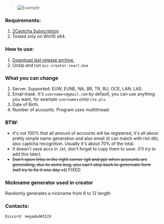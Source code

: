> ![Example](https://i.ibb.co/K6k8Vc9/acc-creator-react.jpg)

### Requirements:

1. [2Captcha Subscription](http://2captcha.com/?from=8859803)
2. Tested only on Win10 x64.

### How to use:

1. [Download last release archive.](https://github.com/lociero/League-of-Legends-Accounts-Creator/releases)
2. Unzip and run `acc-creator-react.exe`

### What you can change

1. Server. Supported: EUW, EUNE, NA, BR, TR, RU, OCE, LAN, LAS.
2. Email mask. It's `username`+`@gmail.com` by default, you can use anything you want, for example `username`+`ohh@rito.pls`.
3. Date of Birth.
4. Number of accounts. Program uses multithread.

### BTW:
- It's not 100% that all amount of accounts will be registered, it's all about pretty simple name generation and also email (it can match with riot db), also captcha recognition. Usually it's about 70% of the total.
- It doesn't save accs in .txt, don't forget to copy them to save. (I'll try to add this later).
- ~~Don't open links in the right corner (git and pp) when accounts are generating, due to some bug, you can't step back to genereate form (will try to fix it one day =))~~ FIXED

### Nickname generator used in creator

Randomly generates a nickname from 8 to 12 length

### Contacts:
```
Discord: megaded#1529
```
